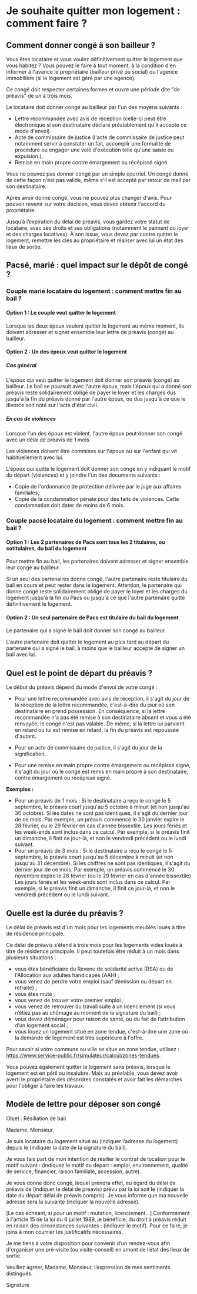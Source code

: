 # Je souhaite quitter mon logement : comment faire ?

## Comment donner congé à son bailleur ?

Vous êtes locataire et vous voulez définitivement quitter le logement que vous habitez ? Vous pouvez le faire à tout moment, à la condition d'en informer à l'avance le propriétaire (bailleur privé ou social) ou l'agence immobilière (si le logement est géré par une agence).

Ce congé doit respecter certaines formes et ouvre une période dite "de préavis" de un à trois mois.

Le locataire doit donner congé au bailleur par l'un des moyens suivants :

- Lettre recommandée avec avis de réception (celle-ci peut être électronique si son destinataire déclare préalablement qu'il accepte ce mode d'envoi).
- Acte de commissaire de justice (l'acte de commissaire de justice peut notamment servir à constater un fait, accomplir une formalité de procédure ou engager une voie d'exécution telle qu'une saisie ou expulsion.).
- Remise en main propre contre émargement ou récépissé signé.

Vous ne pouvez pas donner congé par un simple courriel. Un congé donné de cette façon n'est pas valide, même s'il est accepté par retour de mail par son destinataire.

Après avoir donné congé, vous ne pouvez plus changer d'avis. Pour pouvoir revenir sur votre décision, vous devez obtenir l'accord du propriétaire.

Jusqu’à l’expiration du délai de préavis, vous gardez votre statut de locataire, avec ses droits et ses obligations (notamment le paiment du loyer et des charges locatives). À son issue, vous devez par contre quitter le logement, remettre les clés au propriétaire et réaliser avec lui un état des lieux de sortie.

## Pacsé, marié : quel impact sur le dépôt de congé ?

### Couple marié locataire du logement : comment mettre fin au bail ?

#### Option 1 : Le couple veut quitter le logement

Lorsque les deux époux veulent quitter le logement au même moment, ils doivent adresser et signer ensemble leur lettre de préavis (congé) au bailleur.

#### Option 2 : Un des époux veut quitter le logement

##### Cas général

L'époux qui veut quitter le logement doit donner son préavis (congé) au bailleur. Le bail se poursuit avec l'autre époux, mais l'époux qui a donné son préavis reste solidairement obligé de payer le loyer et les charges dus jusqu'à la fin du préavis donné par l'autre époux, ou dus jusqu'à ce que le divorce soit noté sur l'acte d'état civil.

##### En cas de violences

Lorsque l'un des époux est violent, l'autre époux peut donner son congé avec un délai de préavis de 1 mois.

Les violences doivent être commises sur l'époux ou sur l'enfant qui vit habituellement avec lui.

L'époux qui quitte le logement doit donner son congé en y indiquant le motif du départ (violences) et y joindre l'un des documents suivants :

- Copie de l'ordonnance de protection délivrée par le juge aux affaires familiales,
- Copie de la condamnation pénale pour des faits de violences. Cette condamnation doit dater de moins de 6 mois.

### Couple pacsé locataire du logement : comment mettre fin au bail ?

#### Option 1 : Les 2 partenaires de Pacs sont tous les 2 titulaires, ou cotitulaires, du bail du logement

Pour mettre fin au bail, les partenaires doivent adresser et signer ensemble leur congé au bailleur.

Si un seul des partenaires donne congé, l'autre partenaire reste titulaire du bail en cours et peut rester dans le logement. Attention, le partenaire qui donne congé reste solidairement obligé de payer le loyer et les charges du logement jusqu'à la fin du Pacs ou jusqu'à ce que l'autre partenaire quitte définitivement le logement.

#### Option 2 : Un seul partenaire de Pacs est titulaire du bail du logement

Le partenaire qui a signé le bail doit donner son congé au bailleur.

L'autre partenaire doit quitter le logement au plus tard au départ du partenaire qui a signé le bail, à moins que le bailleur accepte de signer un bail avec lui.

## Quel est le point de départ du préavis ?

Le début du préavis dépend du mode d'envoi de votre congé :

- Pour une lettre recommandée avec avis de réception, il s'agit du jour de la réception de la lettre recommandée, c'est-à-dire du jour où son destinataire en prend possession. En conséquence, si la lettre recommandée n'a pas été remise à son destinataire absent et vous a été renvoyée, le congé n'est pas valable. De même, si la lettre lui parvient en retard ou lui est remise en retard, la fin du préavis est repoussée d'autant.

- Pour un acte de commissaire de justice, il s'agit du jour de la signification.

- Pour une remise en main propre contre émargement ou récépissé signé, il s'agit du jour où le congé est remis en main propre à son destinataire, contre émargement ou récépissé signé.

**Exemples :**

- Pour un préavis de 1 mois : Si le destinataire a reçu le congé le 5 septembre, le préavis court jusqu'au 5 octobre à minuit (et non jusqu'au 30 octobre). Si les dates ne sont pas identiques, il s'agit du dernier jour de ce mois. Par exemple, un préavis commencé le 30 janvier expire le 28 février, ou le 29 février en cas d'année bissextile. Les jours fériés et les week-ends sont inclus dans ce calcul. Par exemple, si le préavis finit un dimanche, il finit ce jour-là, et non le vendredi précédent ou le lundi suivant.
- Pour un préavis de 3 mois : Si le destinataire a reçu le congé le 5 septembre, le préavis court jusqu'au 5 décembre à minuit (et non jusqu'au 31 décembre). Si les chiffres ne sont pas identiques, il s'agit du dernier jour de ce mois. Par exemple, un préavis commencé le 30 novembre expire le 28 février (ou le 29 février en cas d'année bissextile) Les jours fériés et les week-ends sont inclus dans ce calcul. Par exemple, si le préavis finit un dimanche, il finit ce jour-là, et non le vendredi précédent ou le lundi suivant.

## Quelle est la durée du préavis ?

Le délai de préavis est d'un mois pour les logements meublés loués à titre de résidence principale.

Ce délai de préavis s’étend à trois mois pour les logements vides loués à titre de résidence principale. Il peut toutefois être réduit à un mois dans plusieurs situations :

- vous êtes bénéficiaire du Revenu de solidarité active (RSA) ou de l'Allocation aux adultes handicapés (AAH) ;
- vous venez de perdre votre emploi (sauf démission ou départ en retraite) ;
- vous êtes muté ;
- vous venez de trouver votre premier emploi ;
- vous venez de retrouver du travail suite à un licenciement (si vous n’étiez pas au chômage au moment de la signature du bail) ;
- vous devez déménager pour raison de santé, ou du fait de l’attribution d’un logement social ;
- vous louez un logement situé en zone tendue, c'est-à-dire une zone où la demande de logement est très supérieure à l'offre.

Pour savoir si votre commune ou ville se situe en zone tendue, utilisez : https://www.service-public.fr/simulateur/calcul/zones-tendues.

Vous pouvez également quitter le logement sans préavis, lorsque le logement est en péril ou insalubre. Mais au préalable, vous devez avoir averti le propriétaire des désordres constatés et avoir fait les démarches pour l'obliger à faire les travaux.

## Modèle de lettre pour déposer son congé

Objet : Résiliation de bail

Madame, Monsieur,

Je suis locataire du logement situé au (indiquer l’adresse du logement) depuis le (indiquer la date de la signature du bail).

Je vous fais part de mon intention de résilier le contrat de location pour le motif suivant : (indiquez le motif du départ : emploi, environnement, qualité de service, financier, raison familiale, accession, autre).

Je vous donne donc congé, lequel prendra effet, eu égard du délai de préavis de (indiquer le délai de préavis) prévu par la loi soit le (indiquer la date du départ délai de préavis compris). Je vous informe que ma nouvelle adresse sera la suivante (indiquer la nouvelle adresse).

[Le cas échéant, si pour un motif : mutation, licenciement...] Conformément à l'article 15 de la loi du 6 juillet 1989, je bénéficie, du droit à préavis réduit en raison des circonstances suivantes : (indiquer le motif). Pour ce faire, je joins à mon courrier les justificatifs nécessaires.

Je me tiens à votre disposition pour convenir d’un rendez-vous afin d'organiser une pré-visite (ou visite-conseil) en amont de l’état des lieux de sortie.

Veuillez agréer, Madame, Monsieur, l’expression de mes sentiments distingués.

Signature

